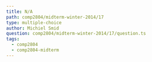 ```yaml
---
title: N/A
path: comp2804/midterm-winter-2014/17
type: multiple-choice
author: Michiel Smid
question: comp2804/midterm-winter-2014/17/question.ts
tags:
  - comp2804
  - comp2804-midterm
---
```


